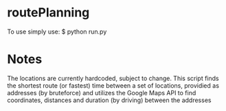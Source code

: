 # routePlanning
To use simply use:
$ python run.py

# Notes
The locations are currently hardcoded, subject to change. This script finds the shortest route (or fastest) time between a set of locations, providied as addresses (by bruteforce) and utilizes the Google Maps API to find coordinates, distances and duration (by driving) between the addresses
